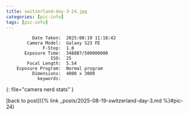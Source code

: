 ```yaml
---
title: switzerland-day-3-24.jpg
categories: [pic-info]
tags: [pic-info]
---
```


```text
          Date Taken:  2025:08:19 11:18:42
        Camera Model:  Galaxy S23 FE
              F-Stop:  1.8
       Exposure Time:  348887/500000000
                 ISO:  25
        Focal Length:  5.54
    Exposure Program:  Normal program
          Dimensions:  4000 x 3000
            keywords:  
```
{: file="camera nerd stats" }

[back to post]({% link _posts/2025-08-19-switzerland-day-3.md %}#pic-24)